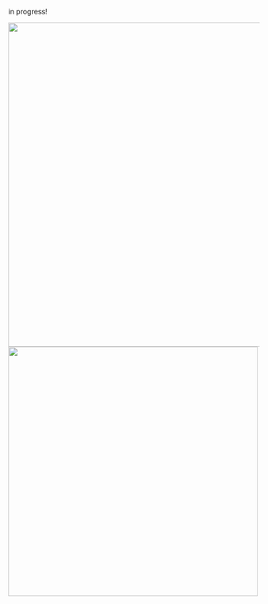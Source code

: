 in progress!


<img src="https://github.mit.edu/myakubek/swan/blob/master/animation%20picking%20diagram.jpg?raw=true" width="650">
<img src="https://github.mit.edu/myakubek/swan/blob/master/overall%20diagram.jpg?raw=true" width="500">
